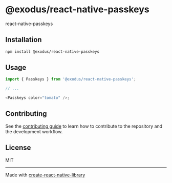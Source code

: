 # @exodus/react-native-passkeys

react-native-passkeys

## Installation

```sh
npm install @exodus/react-native-passkeys
```

## Usage

```js
import { Passkeys } from '@exodus/react-native-passkeys';

// ...

<Passkeys color="tomato" />;
```

## Contributing

See the [contributing guide](CONTRIBUTING.md) to learn how to contribute to the repository and the development workflow.

## License

MIT

---

Made with [create-react-native-library](https://github.com/callstack/react-native-builder-bob)

